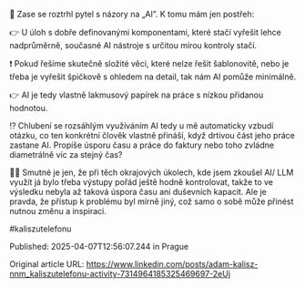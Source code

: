 🤖 Zase se roztrhl pytel s názory na „AI”. K tomu mám jen postřeh:


👉 U úloh s dobře definovanými komponentami, které stačí vyřešit lehce nadprůměrně, současné AI nástroje s určitou mírou kontroly stačí.


❗ Pokud řešíme skutečně složité věci, které nelze řešit šablonovitě, nebo je třeba je vyřešit špičkově s ohledem na detail, tak nám AI pomůže minimálně.


👉 AI je tedy vlastně lakmusový papírek na práce s nízkou přidanou hodnotou.


⁉️ Chlubení se rozsáhlým využíváním AI tedy u mě automaticky vzbudí otázku, co ten konkrétní člověk vlastně přináší, když drtivou část jeho práce zastane AI. Propíše úsporu času a práce do faktury nebo toho zvládne diametrálně víc za stejný čas?


🤷‍♂️ Smutné je jen, že při těch okrajových úkolech, kde jsem zkoušel AI/ LLM využít já bylo třeba výstupy pořád ještě hodně kontrolovat, takže to ve výsledku nebyla až taková úspora času ani duševních kapacit. Ale je pravda, že přístup k problému byl mírně jiný, což samo o sobě může přinést nutnou změnu a inspiraci.


#kaliszutelefonu


Published: 2025-04-07T12:56:07.244 in Prague

Original article URL: https://www.linkedin.com/posts/adam-kalisz-nnm_kaliszutelefonu-activity-7314964185325469697-2eUj


